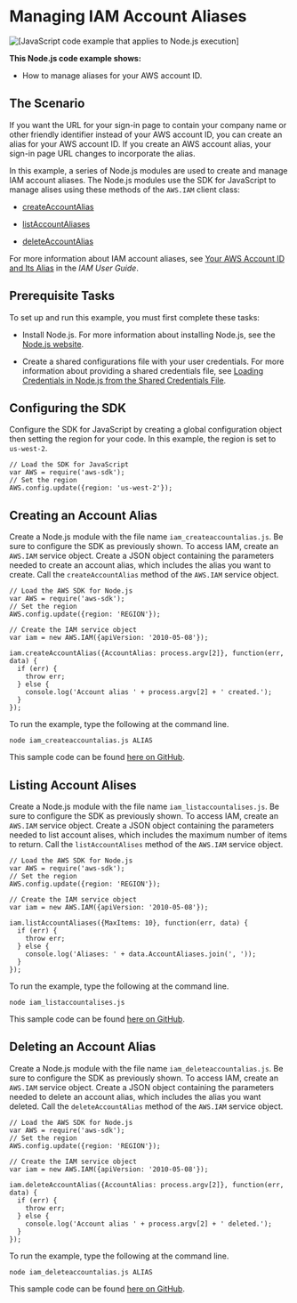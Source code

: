 # Managing IAM Account Aliases<a name="iam-examples-account-alises"></a>

![\[JavaScript code example that applies to Node.js execution\]](http://docs.aws.amazon.com/sdk-for-javascript/v2/developer-guide/images/nodeicon.png)

**This Node\.js code example shows:**

+ How to manage aliases for your AWS account ID\.

## The Scenario<a name="iam-examples-account-alises-scenario"></a>

If you want the URL for your sign\-in page to contain your company name or other friendly identifier instead of your AWS account ID, you can create an alias for your AWS account ID\. If you create an AWS account alias, your sign\-in page URL changes to incorporate the alias\.

In this example, a series of Node\.js modules are used to create and manage IAM account aliases\. The Node\.js modules use the SDK for JavaScript to manage alises using these methods of the `AWS.IAM` client class:

+ [createAccountAlias](http://docs.aws.amazon.com/AWSJavaScriptSDK/latest/AWS/IAM.html#createAccountAlias-property)

+ [listAccountAliases](http://docs.aws.amazon.com/AWSJavaScriptSDK/latest/AWS/IAM.html#listAccountAliases-property)

+ [deleteAccountAlias](http://docs.aws.amazon.com/AWSJavaScriptSDK/latest/AWS/IAM.html#deleteAccountAlias-property)

For more information about IAM account aliases, see [Your AWS Account ID and Its Alias](http://docs.aws.amazon.com/IAM/latest/UserGuide/console_account-alias.html) in the *IAM User Guide*\.

## Prerequisite Tasks<a name="iam-examples-account-alises-prerequisites"></a>

To set up and run this example, you must first complete these tasks:

+ Install Node\.js\. For more information about installing Node\.js, see the [Node\.js website](http://nodejs.org)\.

+ Create a shared configurations file with your user credentials\. For more information about providing a shared credentials file, see [Loading Credentials in Node\.js from the Shared Credentials File](loading-node-credentials-shared.md)\.

## Configuring the SDK<a name="iam-examples-account-alises-configure-sdk"></a>

Configure the SDK for JavaScript by creating a global configuration object then setting the region for your code\. In this example, the region is set to `us-west-2`\.

```
// Load the SDK for JavaScript
var AWS = require('aws-sdk');
// Set the region 
AWS.config.update({region: 'us-west-2'});
```

## Creating an Account Alias<a name="iam-examples-account-alises-creating"></a>

Create a Node\.js module with the file name `iam_createaccountalias.js`\. Be sure to configure the SDK as previously shown\. To access IAM, create an `AWS.IAM` service object\. Create a JSON object containing the parameters needed to create an account alias, which includes the alias you want to create\. Call the `createAccountAlias` method of the `AWS.IAM` service object\.

```
// Load the AWS SDK for Node.js
var AWS = require('aws-sdk');
// Set the region 
AWS.config.update({region: 'REGION'});

// Create the IAM service object
var iam = new AWS.IAM({apiVersion: '2010-05-08'});

iam.createAccountAlias({AccountAlias: process.argv[2]}, function(err, data) {
  if (err) {
    throw err;
  } else {
    console.log('Account alias ' + process.argv[2] + ' created.');
  }
});
```

To run the example, type the following at the command line\.

```
node iam_createaccountalias.js ALIAS
```

This sample code can be found [here on GitHub](https://github.com/awsdocs/aws-doc-sdk-examples/blob/master/javascript/example_code/iam/iam_createaccountalias.js)\.

## Listing Account Alises<a name="iam-examples-account-alises-listing"></a>

Create a Node\.js module with the file name `iam_listaccountalises.js`\. Be sure to configure the SDK as previously shown\. To access IAM, create an `AWS.IAM` service object\. Create a JSON object containing the parameters needed to list account alises, which includes the maximum number of items to return\. Call the `listAccountAlises` method of the `AWS.IAM` service object\.

```
// Load the AWS SDK for Node.js
var AWS = require('aws-sdk');
// Set the region 
AWS.config.update({region: 'REGION'});

// Create the IAM service object
var iam = new AWS.IAM({apiVersion: '2010-05-08'});

iam.listAccountAliases({MaxItems: 10}, function(err, data) {
  if (err) {
    throw err;
  } else {
    console.log('Aliases: ' + data.AccountAliases.join(', '));
  }
});
```

To run the example, type the following at the command line\.

```
node iam_listaccountalises.js
```

This sample code can be found [here on GitHub](https://github.com/awsdocs/aws-doc-sdk-examples/blob/master/javascript/example_code/iam/iam_listaccountalises.js)\.

## Deleting an Account Alias<a name="iam-examples-account-alises-deleting"></a>

Create a Node\.js module with the file name `iam_deleteaccountalias.js`\. Be sure to configure the SDK as previously shown\. To access IAM, create an `AWS.IAM` service object\. Create a JSON object containing the parameters needed to delete an account alias, which includes the alias you want deleted\. Call the `deleteAccountAlias` method of the `AWS.IAM` service object\.

```
// Load the AWS SDK for Node.js
var AWS = require('aws-sdk');
// Set the region 
AWS.config.update({region: 'REGION'});

// Create the IAM service object
var iam = new AWS.IAM({apiVersion: '2010-05-08'});

iam.deleteAccountAlias({AccountAlias: process.argv[2]}, function(err, data) {
  if (err) {
    throw err;
  } else {
    console.log('Account alias ' + process.argv[2] + ' deleted.');
  }
});
```

To run the example, type the following at the command line\.

```
node iam_deleteaccountalias.js ALIAS
```

This sample code can be found [here on GitHub](https://github.com/awsdocs/aws-doc-sdk-examples/blob/master/javascript/example_code/iam/iam_deleteaccountalias.js)\.